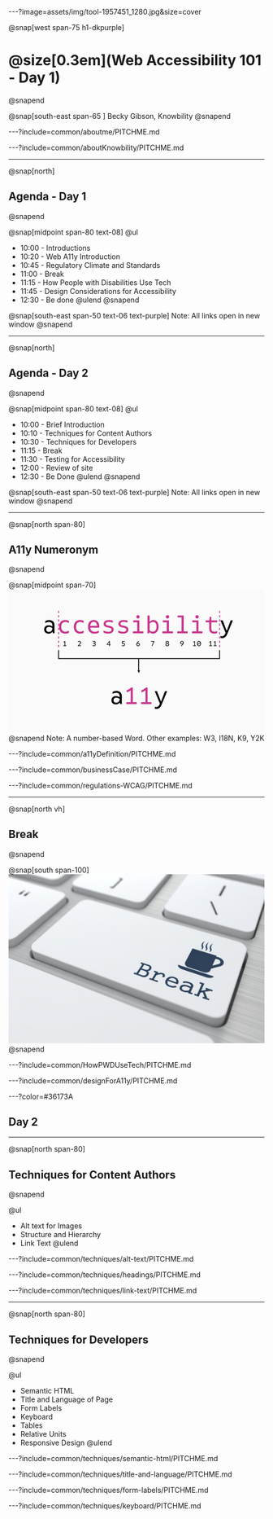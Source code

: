 ---?image=assets/img/tool-1957451_1280.jpg&size=cover

@snap[west span-75 h1-dkpurple]
# @size[0.3em](Web Accessibility 101 - Day 1)
@snapend


@snap[south-east span-65 ]
Becky Gibson, Knowbility
@snapend

---?include=common/aboutme/PITCHME.md

---?include=common/aboutKnowbility/PITCHME.md

---
@snap[north]
## Agenda - Day 1
@snapend

@snap[midpoint span-80 text-08]
@ul[](false)
- 10:00 - Introductions
- 10:20 - Web A11y Introduction
- 10:45 - Regulatory Climate and Standards
- 11:00 - Break
- 11:15 - How People with Disabilities Use Tech
- 11:45 - Design Considerations for Accessibility
- 12:30 - Be done
@ulend
@snapend

@snap[south-east span-50 text-06 text-purple]
Note: All links open in new window
@snapend

---
@snap[north]
## Agenda - Day 2
@snapend

@snap[midpoint span-80 text-08]
@ul[](false)
- 10:00 - Brief Introduction
- 10:10 - Techniques for Content Authors
- 10:30 - Techniques for Developers
- 11:15 - Break
- 11:30 - Testing for Accessibility
- 12:00 - Review of site
- 12:30 - Be Done
@ulend
@snapend

@snap[south-east span-50 text-06 text-purple]
Note: All links open in new window
@snapend

---
@snap[north span-80]
## A11y Numeronym
@snapend

@snap[midpoint span-70]
![a plus 11 letters plus y represents accessibility](/assets/img/a11y-numeronym.png)
@snapend
Note: A number-based Word. Other examples: W3, I18N, K9, Y2K

---?include=common/a11yDefinition/PITCHME.md

---?include=common/businessCase/PITCHME.md

---?include=common/regulations-WCAG/PITCHME.md

---
@snap[north vh]
## Break
@snapend

@snap[south span-100]
![keyboard key with the text of Break and icon of coffee cup](assets/img/keyboard-break.jpg)
@snapend

---?include=common/HowPWDUseTech/PITCHME.md

---?include=common/designForA11y/PITCHME.md

---?color=#36173A
## Day 2

---
@snap[north span-80]
## Techniques for Content Authors
@snapend

@ul
- Alt text for Images
- Structure and Hierarchy
- Link Text
@ulend

---?include=common/techniques/alt-text/PITCHME.md

---?include=common/techniques/headings/PITCHME.md

---?include=common/techniques/link-text/PITCHME.md

---
@snap[north span-80]
## Techniques for Developers
@snapend

@ul
- Semantic HTML
- Title and Language of Page
- Form Labels
- Keyboard
- Tables
- Relative Units
- Responsive Design
@ulend

---?include=common/techniques/semantic-html/PITCHME.md

---?include=common/techniques/title-and-language/PITCHME.md

---?include=common/techniques/form-labels/PITCHME.md

---?include=common/techniques/keyboard/PITCHME.md


